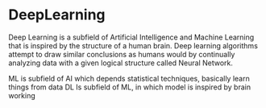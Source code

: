 # DeepLearning


Deep Learning is a subfield of Artificial Intelligence and Machine Learning that is inspired by the structure of a human brain.
Deep learning algorithms attempt to draw similar conclusions as humans would by continually analyzing data with a given logical structure called Neural Network.


ML is subfield of AI which depends statistical techniques, basically learn things from data
DL Is subfield of ML, in which model is inspired by brain working

